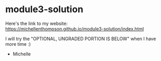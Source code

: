 # module3-solution

Here's the link to my website: https://michellenthompson.github.io/module3-solution/index.html

I will try the "OPTIONAL, UNGRADED PORTION IS BELOW" when I have more time :)


- Michelle
